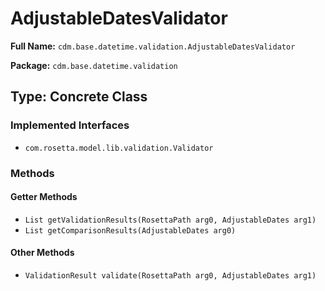 # AdjustableDatesValidator

**Full Name:** `cdm.base.datetime.validation.AdjustableDatesValidator`

**Package:** `cdm.base.datetime.validation`

## Type: Concrete Class

### Implemented Interfaces

- `com.rosetta.model.lib.validation.Validator`

### Methods

#### Getter Methods

- `List getValidationResults(RosettaPath arg0, AdjustableDates arg1)`
- `List getComparisonResults(AdjustableDates arg0)`

#### Other Methods

- `ValidationResult validate(RosettaPath arg0, AdjustableDates arg1)`


